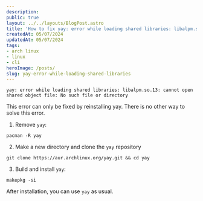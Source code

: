 ```yaml
---
description:
public: true
layout: ../../layouts/BlogPost.astro
title: 'How to fix yay: error while loading shared libraries: libalpm.so'
createdAt: 05/07/2024
updatedAt: 05/07/2024
tags:
- arch linux
- linux
- cli
heroImage: /posts/
slug: yay-error-while-loading-shared-libraries
---
```


```yay: error while loading shared libraries: libalpm.so.13: cannot open shared object file: No such file or directory```

This error can only be fixed by reinstalling yay. There is no other way to solve this error.

1. Remove `yay`:

```
pacman -R yay
```

2. Make a new directory and clone the `yay` repository

```
git clone https://aur.archlinux.org/yay.git && cd yay
```

3. Build and install `yay`:

```
makepkg -si
```

After installation, you can use `yay` as usual.
